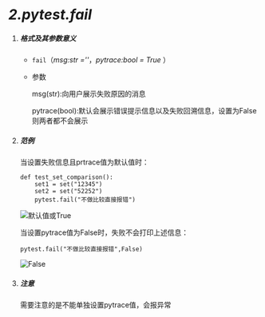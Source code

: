 # *2.pytest.fail*

1. ##### 格式及其参数意义

	- `fail`（*msg:str =''*，*pytrace:bool = True* ）

	- 参数

		msg(str):向用户展示失败原因的消息

		pytrace(bool):默认会展示错误提示信息以及失败回溯信息，设置为False则两者都不会展示

2. ##### 范例

	当设置失败信息且prtrace值为默认值时：

	```
	def test_set_comparison():
	    set1 = set("12345")
	    set2 = set("52252")
	    pytest.fail("不做比较直接报错")
	```

	![默认值或True](https://lemonliu.oss-cn-beijing.aliyuncs.com/1590544083(1).png)

	当设置pytrace值为False时，失败不会打印上述信息：

	`pytest.fail("不做比较直接报错",False)`

	![False](https://lemonliu.oss-cn-beijing.aliyuncs.com/20200527100441.png)

3. ##### 注意

	需要注意的是不能单独设置pytrace值，会报异常